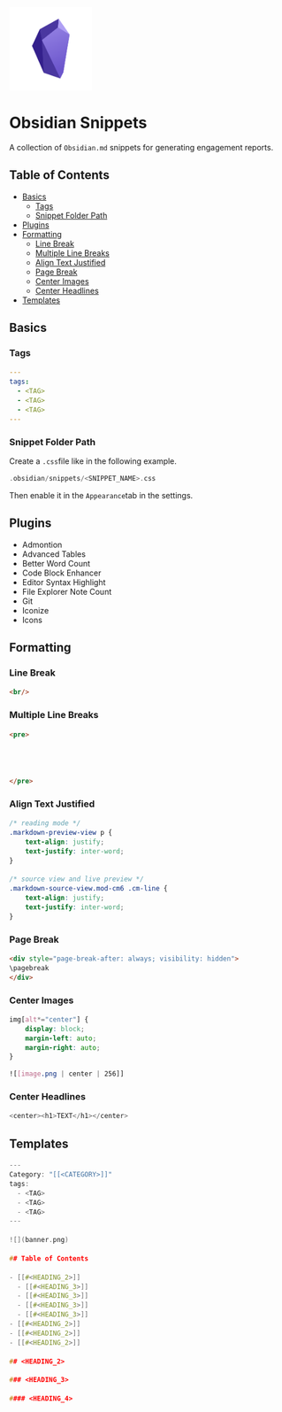 <p align="left">
  <img width="150" height="150" src="https://github.com/0xsyr0/Obsidian-Snippets/blob/main/images/obsidian.png">
</p>

# Obsidian Snippets

A collection of `Obsidian.md` snippets for generating engagement reports.

## Table of Contents

- [Basics](https://github.com/0xsyr0/Obsidian-Snippets/blob/main/README.md#basics)
	- [Tags](https://github.com/0xsyr0/Obsidian-Snippets/blob/main/README.md#tags)
	- [Snippet Folder Path](https://github.com/0xsyr0/Obsidian-Snippets/blob/main/README.md#snippet-folder-path)
- [Plugins](https://github.com/0xsyr0/Obsidian-Snippets/blob/main/README.md#plugins)
- [Formatting](https://github.com/0xsyr0/Obsidian-Snippets/blob/main/README.md#formatting)
	- [Line Break](https://github.com/0xsyr0/Obsidian-Snippets/blob/main/README.md#line-break)
	- [Multiple Line Breaks](https://github.com/0xsyr0/Obsidian-Snippets/blob/main/README.md#multiple-line-breaks)
	- [Align Text Justified](https://github.com/0xsyr0/Obsidian-Snippets/blob/main/README.md#align-text-justified)
	- [Page Break](https://github.com/0xsyr0/Obsidian-Snippets/blob/main/README.md#page-break)
 	- [Center Images](https://github.com/0xsyr0/Obsidian-Snippets/blob/main/README.md#center-images)
  	- [Center Headlines](https://github.com/0xsyr0/Obsidian-Snippets/blob/main/README.md#center-headlines)
 - [Templates](https://github.com/0xsyr0/Obsidian-Snippets/blob/main/README.md#templates)

## Basics

### Tags

```yaml
---
tags:
  - <TAG>
  - <TAG>
  - <TAG>
---
```

### Snippet Folder Path

Create a `.css`file like in the following example.

```c
.obsidian/snippets/<SNIPPET_NAME>.css
```

Then enable it in the `Appearance`tab in the settings.

## Plugins

- Admontion
- Advanced Tables
- Better Word Count
- Code Block Enhancer
- Editor Syntax Highlight
- File Explorer Note Count
- Git
- Iconize
- Icons

## Formatting

### Line Break

```html
<br/>
```

### Multiple Line Breaks

```html
<pre>




</pre>
```

### Align Text Justified

```css
/* reading mode */
.markdown-preview-view p {
	text-align: justify;
	text-justify: inter-word;	
}

/* source view and live preview */
.markdown-source-view.mod-cm6 .cm-line {
	text-align: justify;
	text-justify: inter-word;	
}
```

### Page Break

```html
<div style="page-break-after: always; visibility: hidden">
\pagebreak
</div>
```

### Center Images

```css
img[alt*="center"] {
    display: block;
    margin-left: auto;
    margin-right: auto;
}
```

```css
![[image.png | center | 256]]
```

### Center Headlines

```c
<center><h1>TEXT</h1></center>
```

## Templates

```c
---
Category: "[[<CATEGORY>]]"
tags:
  - <TAG>
  - <TAG>
  - <TAG>
---

![](banner.png)

## Table of Contents

- [[#<HEADING_2>]]
  - [[#<HEADING_3>]]
  - [[#<HEADING_3>]]
  - [[#<HEADING_3>]]
  - [[#<HEADING_3>]]
- [[#<HEADING_2>]]
- [[#<HEADING_2>]]
- [[#<HEADING_2>]]

## <HEADING_2>

### <HEADING_3>

#### <HEADING_4>
```
